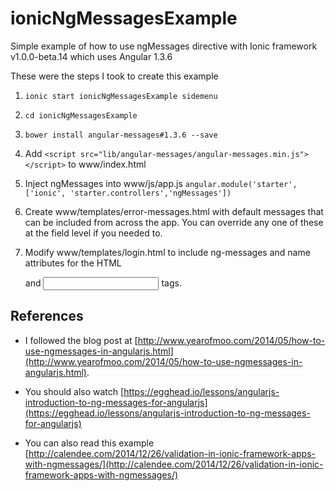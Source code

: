 # ionicNgMessagesExample

Simple example of how to use ngMessages directive with Ionic framework v1.0.0-beta.14 which uses Angular 1.3.6


These were the steps I took to create this example

1. `ionic start ionicNgMessagesExample sidemenu`

2. `cd ionicNgMessagesExample`

3. `bower install angular-messages#1.3.6 --save`

4. Add `<script src="lib/angular-messages/angular-messages.min.js"></script>` to www/index.html

5. Inject ngMessages into www/js/app.js `angular.module('starter', ['ionic', 'starter.controllers','ngMessages'])`

6. Create www/templates/error-messages.html with default messages that can be included from across the app.
You can override any one of these at the field level if you needed to.

7. Modify www/templates/login.html to include ng-messages and name attributes for the HTML <form> and <input> tags.


## References
* I followed the blog post at [http://www.yearofmoo.com/2014/05/how-to-use-ngmessages-in-angularjs.html](http://www.yearofmoo.com/2014/05/how-to-use-ngmessages-in-angularjs.html).

* You should also watch [https://egghead.io/lessons/angularjs-introduction-to-ng-messages-for-angularjs](https://egghead.io/lessons/angularjs-introduction-to-ng-messages-for-angularjs)

* You can also read this example [http://calendee.com/2014/12/26/validation-in-ionic-framework-apps-with-ngmessages/](http://calendee.com/2014/12/26/validation-in-ionic-framework-apps-with-ngmessages/)
